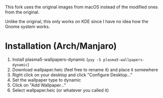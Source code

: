 This fork uses the original images from macOS instead of the modified ones from the original.

Unlike the original, this only works on KDE since I have no idea how the Gnome system works.

# Installation (Arch/Manjaro)

1. Install plasma5-wallpapers-dynamic (`yay -S plasma5-wallpapers-dynamic`)
2. Download wallpaper.heic (feel free to rename it) and place it somewhere
3. Right click on your desktop and click "Configure Desktop..."
4. Set the wallpaper type to dynamic
5. Click on "Add Wallpaper..."
6. Select wallpaper.heic (or whatever you called it)
